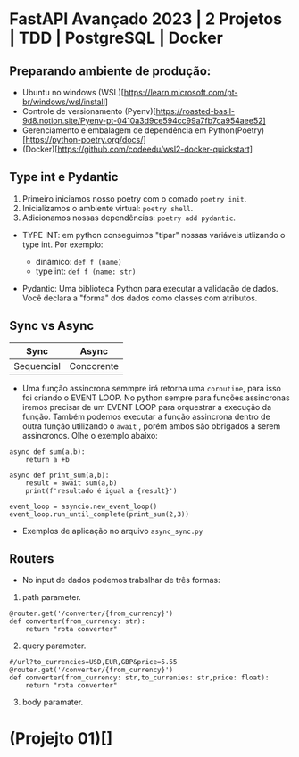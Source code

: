# FastAPI Avançado 2023 | 2 Projetos | TDD | PostgreSQL |  Docker

## Preparando ambiente de produção:
- Ubuntu no windows (WSL)[https://learn.microsoft.com/pt-br/windows/wsl/install]
- Controle de versionamento (Pyenv)[https://roasted-basil-9d8.notion.site/Pyenv-pt-0410a3d9ce594cc99a7fb7ca954aee52]
- Gerenciamento e embalagem de dependência em Python(Poetry)[https://python-poetry.org/docs/]
- (Docker)[https://github.com/codeedu/wsl2-docker-quickstart]

## Type int e Pydantic
1. Primeiro iniciamos nosso poetry com o comado `poetry init`.
2. Inicializamos o ambiente virtual: `poetry shell`.
3. Adicionamos nossas dependências: `poetry add pydantic`.

- TYPE INT: em python conseguimos "tipar" nossas variáveis utlizando o type int. Por exemplo:
    - dinâmico: `def f (name)`
    - type int: `def f (name: str)`

- Pydantic: Uma biblioteca Python para executar a validação de dados. Você declara a "forma" dos dados como classes com atributos.

## Sync vs Async

|     Sync      |    Async      |
| ------------- | ------------- |
| Sequencial    | Concorente    |

- Uma função assincrona semmpre irá retorna uma `coroutine`, para isso foi criando o EVENT LOOP. No python sempre para funções assincronas iremos precisar de um EVENT LOOP para orquestrar a execução da função. Também podemos executar a função assincrona dentro de outra função utilizando o `await` , porém ambos são obrigados a serem assincronos. Olhe o exemplo abaixo:
```
async def sum(a,b):
    return a +b

async def print_sum(a,b):
    result = await sum(a,b)
    print(f'resultado é igual a {result}')

event_loop = asyncio.new_event_loop()
event_loop.run_until_complete(print_sum(2,3))

```
- Exemplos de aplicação no arquivo `async_sync.py`

## Routers
- No input de dados podemos trabalhar de três formas: 
1. path parameter.
```
@router.get('/converter/{from_currency}')
def converter(from_currency: str):
    return "rota converter"
```
2. query parameter.
```
#/url?to_currencies=USD,EUR,GBP&price=5.55 
@router.get('/converter/{from_currency}')
def converter(from_currency: str,to_currenies: str,price: float):
    return "rota converter"
```

3. body paramater.

# (Projejto 01)[]


